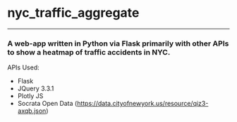 # nyc_traffic_aggregate

--- 

### A web-app written in Python via Flask primarily with other APIs to show a heatmap of traffic accidents in NYC. 

APIs Used:
 - Flask 
 - JQuery 3.3.1 
 - Plotly JS 
 - Socrata Open Data (https://data.cityofnewyork.us/resource/qiz3-axqb.json) 